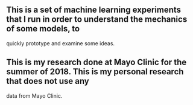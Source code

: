 ## This is a set of machine learning experiments that I run in order to understand the mechanics of some models, to
quickly prototype and examine some ideas.

## This is my research done at Mayo Clinic for the summer of 2018. This is my personal research that does not use any
data from Mayo Clinic.